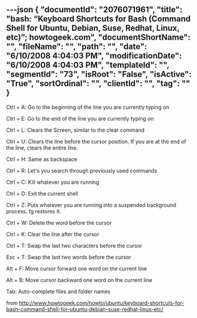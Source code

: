 ---json
{
  "documentId": "2076071961",
  "title": "bash: “Keyboard Shortcuts for Bash (Command Shell for Ubuntu, Debian, Suse, Redhat, Linux, etc)”; howtogeek.com",
  "documentShortName": "",
  "fileName": "",
  "path": "",
  "date": "6/10/2008 4:04:03 PM",
  "modificationDate": "6/10/2008 4:04:03 PM",
  "templateId": "",
  "segmentId": "73",
  "isRoot": "False",
  "isActive": "True",
  "sortOrdinal": "",
  "clientId": "",
  "tag": ""
}
---

Ctrl + A: Go to the beginning of the line you are currently typing on

Ctrl + E: Go to the end of the line you are currently typing on

Ctrl + L: Clears the Screen, similar to the clear command

Ctrl + U: Clears the line before the cursor position. If you are at the end of the line, clears the entire line.

Ctrl + H: Same as backspace

Ctrl + R: Let's you search through previously used commands

Ctrl + C: Kill whatever you are running

Ctrl + D: Exit the current shell

Ctrl + Z: Puts whatever you are running into a suspended background process. fg restores it.

Ctrl + W: Delete the word before the cursor

Ctrl + K: Clear the line after the cursor

Ctrl + T: Swap the last two characters before the cursor

Esc + T: Swap the last two words before the cursor

Alt + F: Move cursor forward one word on the current line

Alt + B: Move cursor backward one word on the current line

Tab: Auto-complete files and folder names

from http://www.howtogeek.com/howto/ubuntu/keyboard-shortcuts-for-bash-command-shell-for-ubuntu-debian-suse-redhat-linux-etc/
